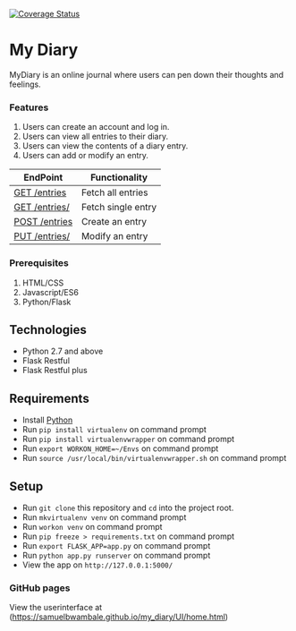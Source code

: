 [![Coverage Status](https://coveralls.io/repos/github/samuelbwambale/my_diary/badge.svg?branch=master)](https://coveralls.io/github/samuelbwambale/my_diary?branch=master)

# My Diary

MyDiary is an online journal where users can pen down their thoughts and feelings. 

### Features
1. Users can create an account and log in. 
2. Users can view all entries to their diary. 
3. Users can view the contents of a diary entry. 
4. Users can add or modify an entry. 

  
| EndPoint                                      	| Functionality                                    |
| -----------------------------------------------------	| ------------------------------------------------ |
| [GET /entries ](#)                            	| Fetch all entries                                |
| [GET /entries/<entryId>](#)                   	| Fetch single entry			           |
| [POST /entries](#)                     		| Create an entry	                           |
| [PUT  /entries/<entryId>](#)                  	| Modify an entry 		                   |


### Prerequisites
  1.	HTML/CSS
  2.	Javascript/ES6
  3.	Python/Flask


## Technologies

* Python 2.7 and above
* Flask Restful
* Flask Restful plus

## Requirements

* Install [Python](https://www.python.org/downloads/)
* Run `pip install virtualenv` on command prompt
* Run `pip install virtualenvwrapper` on command prompt
* Run `export WORKON_HOME=~/Envs` on command prompt
* Run `source /usr/local/bin/virtualenvwrapper.sh` on command prompt

## Setup

* Run `git clone` this repository and `cd` into the project root.
* Run `mkvirtualenv venv` on command prompt
* Run `workon venv` on command prompt
* Run `pip freeze > requirements.txt` on command prompt
* Run `export FLASK_APP=app.py` on command prompt
* Run `python app.py runserver` on command prompt
* View the app on `http://127.0.0.1:5000/`


### GitHub pages

View the userinterface at (https://samuelbwambale.github.io/my_diary/UI/home.html)
